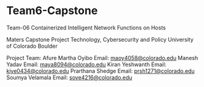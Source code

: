# Team6-Capstone
Team-06 Containerized Intelligent Network Functions on Hosts

Maters Capstone Project
Technology, Cybersecurity and Policy
University of Colorado Boulder


Project Team:
Afure Martha Oyibo            Email: maoy4058@colorado.edu
Manesh Yadav                  Email: maya8094@colorado.edu
Kiran Yeshwanth               Email: kiye0434@colorado.edu
Prarthana Shedge              Email: prsh1271@colorado.edu
Soumya Velamala               Email: sove4216@colorado.edu
